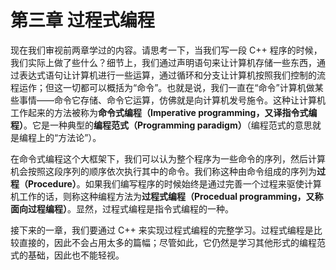 # 第三章 过程式编程

现在我们审视前两章学过的内容。请思考一下，当我们写一段 C++ 程序的时候，我们实际上做了些什么？细节上，我们通过声明语句来让计算机存储一些东西，通过表达式语句让计算机进行一些运算，通过循环和分支让计算机按照我们控制的流程运作；但这一切都可以概括为“命令”。也就是说，我们一直在“命令”计算机做某些事情——命令它存储、命令它运算，仿佛就是向计算机发号施令。这种让计算机工作起来的方法被称为**命令式编程（Imperative programming，又译指令式编程）**。它是一种典型的**编程范式（Programming paradigm）**（编程范式的意思就是编程上的“方法论”）。

在命令式编程这个大框架下，我们可以认为整个程序为一些命令的序列，然后计算机会按照这段序列的顺序依次执行其中的命令。我们称这种由命令组成的序列为**过程（Procedure）**。如果我们编写程序的时候始终是通过完善一个过程来驱使计算机工作的话，则称这种编程方法为**过程式编程（Procedual programming，又称面向过程编程）**。显然，过程式编程是指令式编程的一种。

接下来的一章，我们要通过 C++ 来实现过程式编程的完整学习。过程式编程是比较直接的，因此不会占用太多的篇幅；尽管如此，它仍然是学习其他形式的编程范式的基础，因此也不能轻视。